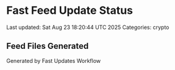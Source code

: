 # Fast Feed Update Status
Last updated: Sat Aug 23 18:20:44 UTC 2025
Categories: crypto

## Feed Files Generated

Generated by Fast Updates Workflow
